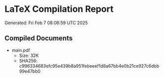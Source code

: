 # LaTeX Compilation Report
Generated: Fri Feb  7 08:06:59 UTC 2025
## Compiled Documents
- main.pdf
  - Size: 32K
  - SHA256: c996334683efc95e439b8a951febeeef1d8a67bb4e0b21ce927c6dbb99e47bb0

